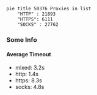 
```mermaid
pie title 50376 Proxies in list
    "HTTP" : 21893
    "HTTPS": 6111
    "SOCKS" : 27762
```

### Some Info
#### Average Timeout

- mixed: 3.2s
- http: 1.4s
- https: 8.3s
- socks: 4.8s